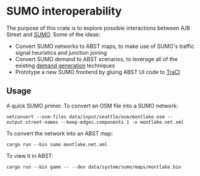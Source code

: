 # SUMO interoperability

The purpose of this crate is to explore possible interactions between A/B Street
and [SUMO](https://www.eclipse.org/sumo/). Some of the ideas:

- Convert SUMO networks to ABST maps, to make use of SUMO's traffic signal
  heuristics and junction joining
- Convert SUMO demand to ABST scenarios, to leverage all of the existing
  [demand generation](https://sumo.dlr.de/docs/Demand/Introduction_to_demand_modelling_in_SUMO.html)
  techniques
- Prototype a new SUMO frontend by gluing ABST UI code to
  [TraCI](https://sumo.dlr.de/docs/TraCI.html)

## Usage

A quick SUMO primer. To convert an OSM file into a SUMO network:

`netconvert --osm-files data/input/seattle/osm/montlake.osm --output.street-names --keep-edges.components 1 -o montlake.net.xml`

To convert the network into an ABST map:

`cargo run --bin sumo montlake.net.xml`

To view it in ABST:

`cargo run --bin game -- --dev data/system/sumo/maps/montlake.bin`

